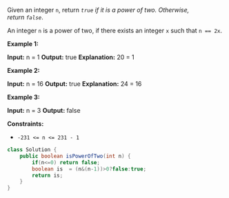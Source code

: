 Given an integer `n`, return _`true` if it is a power of two. Otherwise, return `false`_.

An integer `n` is a power of two, if there exists an integer `x` such that `n == 2x`.

**Example 1:**

**Input:** n = 1
**Output:** true
**Explanation:** 20 = 1

**Example 2:**

**Input:** n = 16
**Output:** true
**Explanation:** 24 = 16

**Example 3:**

**Input:** n = 3
**Output:** false

**Constraints:**

- `-231 <= n <= 231 - 1`

```java
class Solution {
    public boolean isPowerOfTwo(int n) {
        if(n<=0) return false;
        boolean is  = (n&(n-1))>0?false:true;
        return is;
    }
}
```